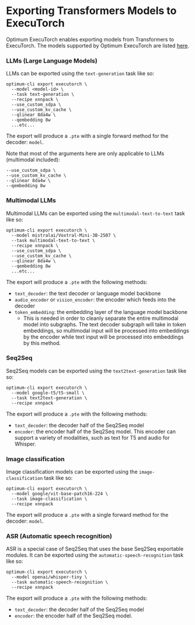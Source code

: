 # Exporting Transformers Models to ExecuTorch

Optimum ExecuTorch enables exporting models from Transformers to ExecuTorch.
The models supported by Optimum ExecuTorch are listed [here](../../../README.md?tab=readme-ov-file#-supported-models).

### LLMs (Large Language Models)
LLMs can be exported using the `text-generation` task like so:
```
optimum-cli export executorch \
  --model <model-id> \
  --task text-generation \
  --recipe xnnpack \
  --use_custom_sdpa \
  --use_custom_kv_cache \
  --qlinear 8da4w \
  --qembedding 8w
  ...etc...
```

The export will produce a `.pte` with a single forward method for the decoder: `model`.

Note that most of the arguments here are only applicable to LLMs (multimodal included):
```
--use_custom_sdpa \
--use_custom_kv_cache \
--qlinear 8da4w \
--qembedding 8w
```

### Multimodal LLMs
Multimodal LLMs can be exported using the `multimodal-text-to-text` task like so:
```
optimum-cli export executorch \
  --model mistralai/Voxtral-Mini-3B-2507 \
  --task multimodal-text-to-text \
  --recipe xnnpack \
  --use_custom_sdpa \
  --use_custom_kv_cache \
  --qlinear 8da4w \
  --qembedding 8w
  ...etc...
```

The export will produce a `.pte` with the following methods:
- `text_decoder`: the text decoder or language model backbone
- `audio_encoder` or `vision_encoder`: the encoder which feeds into the decoder
- `token_embedding`: the embedding layer of the language model backbone
  -  This is needed in order to cleanly separate the entire multimodal model into subgraphs. The text decoder subgraph will take in token embeddings, so multimodal input will be processed into embeddings by the encoder while text input will be processed into embeddings by this method.

### Seq2Seq
Seq2Seq models can be exported using the `text2text-generation` task like so:
```
optimum-cli export executorch \
  --model google-t5/t5-small \
  --task text2text-generation \
  --recipe xnnpack
```

The export will produce a `.pte` with the following methods:
- `text_decoder`: the decoder half of the Seq2Seq model
- `encoder`: the encoder half of the Seq2Seq model. This encoder can support a variety of modalities, such as text for T5 and audio for Whisper.

### Image classification
Image classification models can be exported using the `image-classification` task like so:
```
optimum-cli export executorch \
  --model google/vit-base-patch16-224 \
  --task image-classification \
  --recipe xnnpack
```

The export will produce a `.pte` with a single forward method for the decoder: `model`.

### ASR (Automatic speech recognition)
ASR is a special case of Seq2Seq that uses the base Seq2Seq exportable modules. It can be exported using the `automatic-speech-recognition` task like so:
```
optimum-cli export executorch \
  --model openai/whisper-tiny \
  --task automatic-speech-recognition \
  --recipe xnnpack
```

The export will produce a `.pte` with the following methods:
- `text_decoder`: the decoder half of the Seq2Seq model
- `encoder`: the encoder half of the Seq2Seq model.
